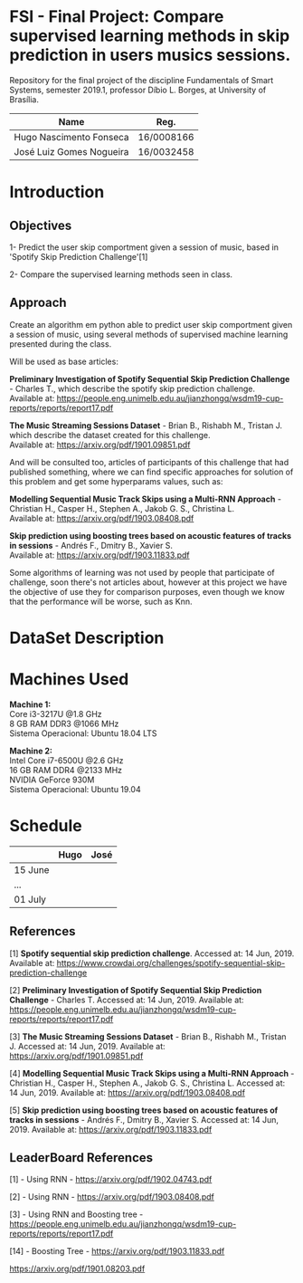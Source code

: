 # FSI - Final Project: Compare supervised learning methods in skip prediction in users musics sessions.

Repository for the final project of the discipline Fundamentals of Smart Systems, semester 2019.1, professor Díbio L. Borges, at University of Brasília.

| Name                     | Reg.       |
|--------------------------|------------|
| Hugo Nascimento Fonseca  | 16/0008166 |
| José Luiz Gomes Nogueira | 16/0032458 |


# Introduction

## Objectives
1- Predict the user skip comportment given a session of music, based in 'Spotify Skip Prediction Challenge'[1]

2- Compare the supervised learning methods seen in class.

## Approach
Create an algorithm em python able to predict user skip comportment given a session of music, using several methods of
supervised machine learning presented during the class.

Will be used as base articles:

**Preliminary Investigation of Spotify Sequential Skip Prediction Challenge** - Charles T., which describe the spotify
skip prediction challenge.  
Available at: https://people.eng.unimelb.edu.au/jianzhongq/wsdm19-cup-reports/reports/report17.pdf

**The Music Streaming Sessions Dataset** - Brian B., Rishabh M., Tristan J. which describe the dataset created for this
challenge.  
Available at: https://arxiv.org/pdf/1901.09851.pdf


And will be consulted too, articles of participants of this challenge that had published something, where we can find
specific approaches for solution of this problem and get some hyperparams values, such as:

**Modelling Sequential Music Track Skips using a Multi-RNN Approach** - Christian H., Casper H.,
Stephen A., Jakob G. S., Christina L.  
Available at: https://arxiv.org/pdf/1903.08408.pdf

**Skip prediction using boosting trees based on acoustic features of tracks in sessions** - Andrés F.,
Dmitry B., Xavier S.  
Available at: https://arxiv.org/pdf/1903.11833.pdf


Some algorithms of learning was not used by people that participate of challenge, soon there's not articles about,
however at this project we have the objective of use they for comparison purposes, even though we know that the
performance will be worse, such as Knn.


# DataSet Description

# Machines Used

**Machine 1:**  
Core i3-3217U   @1.8 GHz  
8 GB RAM DDR3   @1066 MHz  
Sistema Operacional: Ubuntu 18.04 LTS  

**Machine 2:**  
Intel Core i7-6500U     @2.6 GHz  
16 GB RAM DDR4          @2133 MHz  
NVIDIA GeForce 930M  
Sistema Operacional: Ubuntu 19.04  

# Schedule
|         | Hugo | José |
|---------|------|------|
| 15 June |      |      |
|   ...   |      |      |
| 01 July |      |      |


## References
[1] **Spotify sequential skip prediction challenge**. Accessed at: 14 Jun, 2019. Available at: https://www.crowdai.org/challenges/spotify-sequential-skip-prediction-challenge

[2] **Preliminary Investigation of Spotify Sequential Skip Prediction Challenge** - Charles T. Accessed at: 14 Jun, 2019. Available at: https://people.eng.unimelb.edu.au/jianzhongq/wsdm19-cup-reports/reports/report17.pdf

[3] **The Music Streaming Sessions Dataset** - Brian B., Rishabh M., Tristan J. Accessed at: 14 Jun, 2019. Available at: https://arxiv.org/pdf/1901.09851.pdf

[4] **Modelling Sequential Music Track Skips using a Multi-RNN Approach** - Christian H., Casper H., Stephen A., Jakob G. S., Christina L. Accessed at: 14 Jun, 2019. Available at: https://arxiv.org/pdf/1903.08408.pdf

[5] **Skip prediction using boosting trees based on acoustic features of tracks in sessions** - Andrés F., Dmitry B., Xavier S. Accessed at: 14 Jun, 2019. Available at: https://arxiv.org/pdf/1903.11833.pdf

## LeaderBoard References
[1] - Using RNN - https://arxiv.org/pdf/1902.04743.pdf

[2] - Using RNN - https://arxiv.org/pdf/1903.08408.pdf

[3] - Using RNN and Boosting tree - https://people.eng.unimelb.edu.au/jianzhongq/wsdm19-cup-reports/reports/report17.pdf

[14] - Boosting Tree - https://arxiv.org/pdf/1903.11833.pdf

https://arxiv.org/pdf/1901.08203.pdf
